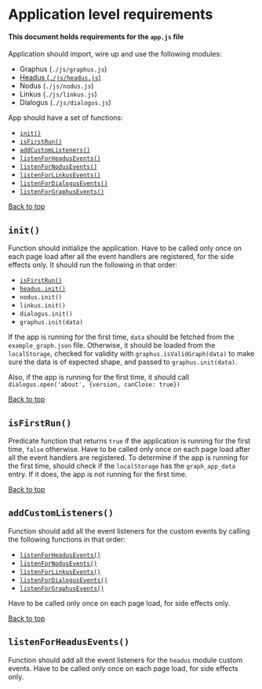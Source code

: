# Application level requirements

#### This document holds requirements for the `app.js` file

Application should import, wire up and use the following modules:

- Graphus (`./js/graphus.js`)
- [Headus (`./js/headus.js`)](headus)
- Nodus (`./js/nodus.js`)
- Linkus (`./js/linkus.js`)
- Dialogus (`./js/dialogus.js`)

App should have a set of functions:

- [`init()`](#init)
- [`isFirstRun()`](#isfirstrun)
- [`addCustomListeners()`](#addcustomlisteners)
- [`listenForHeadusEvents()`](#listenforheadusevents)
- [`listenForNodusEvents()`](#listenfornodusevents)
- [`listenForLinkusEvents()`](#listenforlinkusevents)
- [`listenForDialogusEvents()`](#listenfordialogusevents)
- [`listenForGraphusEvents()`](#listenforgraphusevents)
   
[Back to top](#application-level-requirements)

## `init()`

Function should initialize the application. Have to be called only once on each page load after all the event handlers are registered, for the side effects only. It should run the following in that order:

- [`isFirstRun()`](#isfirstrun)
- [`headus.init()`](./headus#init)
- `nodus.init()`
- `linkus.init()`
- `dialogus.init()`
- `graphus.init(data)`

If the app is running for the first time, `data` should be fetched from the `example_graph.json` file. Otherwise, it should be loaded from the `localStorage`, checked for validity with `graphus.isValidGraph(data)` to make sure the data is of expected shape, and passed to `graphus.init(data)`.

Also, if the app is running for the first time, it should call `dialogus.open('about', {version, canClose: true})`
   
[Back to top](#application-level-requirements)

## `isFirstRun()`

Predicate function that returns `true` if the application is running for the first time, `false` otherwise. Have to be called only once on each page load after all the event handlers are registered. To determine if the app is running for the first time, should check if the `localStorage` has the `graph_app_data` entry. If it does, the app is not running for the first time.

[Back to top](#application-level-requirements)

## `addCustomListeners()`

Function should add all the event listeners for the custom events by calling the following functions in that order:

- [`listenForHeadusEvents()`](#listenforheadusevents)
- [`listenForNodusEvents()`](#listenfornodusevents)
- [`listenForLinkusEvents()`](#listenforlinkusevents)
- [`listenForDialogusEvents()`](#listenfordialogusevents)
- [`listenForGraphusEvents()`](#listenforgraphusevents)

Have to be called only once on each page load, for side effects only.

[Back to top](#application-level-requirements)

## `listenForHeadusEvents()`

Function should add all the event listeners for the `headus` module custom events. Have to be called only once on each page load, for side effects only.
